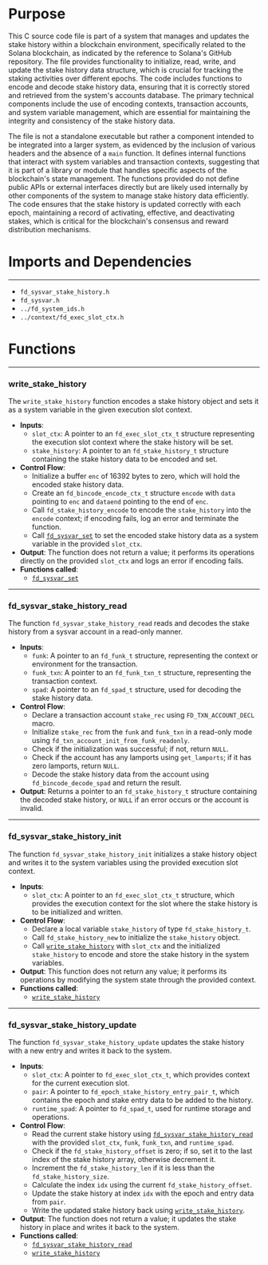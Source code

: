 # Purpose
This C source code file is part of a system that manages and updates the stake history within a blockchain environment, specifically related to the Solana blockchain, as indicated by the reference to Solana's GitHub repository. The file provides functionality to initialize, read, write, and update the stake history data structure, which is crucial for tracking the staking activities over different epochs. The code includes functions to encode and decode stake history data, ensuring that it is correctly stored and retrieved from the system's accounts database. The primary technical components include the use of encoding contexts, transaction accounts, and system variable management, which are essential for maintaining the integrity and consistency of the stake history data.

The file is not a standalone executable but rather a component intended to be integrated into a larger system, as evidenced by the inclusion of various headers and the absence of a `main` function. It defines internal functions that interact with system variables and transaction contexts, suggesting that it is part of a library or module that handles specific aspects of the blockchain's state management. The functions provided do not define public APIs or external interfaces directly but are likely used internally by other components of the system to manage stake history data efficiently. The code ensures that the stake history is updated correctly with each epoch, maintaining a record of activating, effective, and deactivating stakes, which is critical for the blockchain's consensus and reward distribution mechanisms.
# Imports and Dependencies

---
- `fd_sysvar_stake_history.h`
- `fd_sysvar.h`
- `../fd_system_ids.h`
- `../context/fd_exec_slot_ctx.h`


# Functions

---
### write\_stake\_history<!-- {{#callable:write_stake_history}} -->
The `write_stake_history` function encodes a stake history object and sets it as a system variable in the given execution slot context.
- **Inputs**:
    - `slot_ctx`: A pointer to an `fd_exec_slot_ctx_t` structure representing the execution slot context where the stake history will be set.
    - `stake_history`: A pointer to an `fd_stake_history_t` structure containing the stake history data to be encoded and set.
- **Control Flow**:
    - Initialize a buffer `enc` of 16392 bytes to zero, which will hold the encoded stake history data.
    - Create an `fd_bincode_encode_ctx_t` structure `encode` with `data` pointing to `enc` and `dataend` pointing to the end of `enc`.
    - Call `fd_stake_history_encode` to encode the `stake_history` into the `encode` context; if encoding fails, log an error and terminate the function.
    - Call [`fd_sysvar_set`](fd_sysvar.c.driver.md#fd_sysvar_set) to set the encoded stake history data as a system variable in the provided `slot_ctx`.
- **Output**: The function does not return a value; it performs its operations directly on the provided `slot_ctx` and logs an error if encoding fails.
- **Functions called**:
    - [`fd_sysvar_set`](fd_sysvar.c.driver.md#fd_sysvar_set)


---
### fd\_sysvar\_stake\_history\_read<!-- {{#callable:fd_sysvar_stake_history_read}} -->
The function `fd_sysvar_stake_history_read` reads and decodes the stake history from a sysvar account in a read-only manner.
- **Inputs**:
    - `funk`: A pointer to an `fd_funk_t` structure, representing the context or environment for the transaction.
    - `funk_txn`: A pointer to an `fd_funk_txn_t` structure, representing the transaction context.
    - `spad`: A pointer to an `fd_spad_t` structure, used for decoding the stake history data.
- **Control Flow**:
    - Declare a transaction account `stake_rec` using `FD_TXN_ACCOUNT_DECL` macro.
    - Initialize `stake_rec` from the `funk` and `funk_txn` in a read-only mode using `fd_txn_account_init_from_funk_readonly`.
    - Check if the initialization was successful; if not, return `NULL`.
    - Check if the account has any lamports using `get_lamports`; if it has zero lamports, return `NULL`.
    - Decode the stake history data from the account using `fd_bincode_decode_spad` and return the result.
- **Output**: Returns a pointer to an `fd_stake_history_t` structure containing the decoded stake history, or `NULL` if an error occurs or the account is invalid.


---
### fd\_sysvar\_stake\_history\_init<!-- {{#callable:fd_sysvar_stake_history_init}} -->
The function `fd_sysvar_stake_history_init` initializes a stake history object and writes it to the system variables using the provided execution slot context.
- **Inputs**:
    - `slot_ctx`: A pointer to an `fd_exec_slot_ctx_t` structure, which provides the execution context for the slot where the stake history is to be initialized and written.
- **Control Flow**:
    - Declare a local variable `stake_history` of type `fd_stake_history_t`.
    - Call `fd_stake_history_new` to initialize the `stake_history` object.
    - Call [`write_stake_history`](#write_stake_history) with `slot_ctx` and the initialized `stake_history` to encode and store the stake history in the system variables.
- **Output**: This function does not return any value; it performs its operations by modifying the system state through the provided context.
- **Functions called**:
    - [`write_stake_history`](#write_stake_history)


---
### fd\_sysvar\_stake\_history\_update<!-- {{#callable:fd_sysvar_stake_history_update}} -->
The function `fd_sysvar_stake_history_update` updates the stake history with a new entry and writes it back to the system.
- **Inputs**:
    - `slot_ctx`: A pointer to `fd_exec_slot_ctx_t`, which provides context for the current execution slot.
    - `pair`: A pointer to `fd_epoch_stake_history_entry_pair_t`, which contains the epoch and stake entry data to be added to the history.
    - `runtime_spad`: A pointer to `fd_spad_t`, used for runtime storage and operations.
- **Control Flow**:
    - Read the current stake history using [`fd_sysvar_stake_history_read`](#fd_sysvar_stake_history_read) with the provided `slot_ctx`, `funk`, `funk_txn`, and `runtime_spad`.
    - Check if the `fd_stake_history_offset` is zero; if so, set it to the last index of the stake history array, otherwise decrement it.
    - Increment the `fd_stake_history_len` if it is less than the `fd_stake_history_size`.
    - Calculate the index `idx` using the current `fd_stake_history_offset`.
    - Update the stake history at index `idx` with the epoch and entry data from `pair`.
    - Write the updated stake history back using [`write_stake_history`](#write_stake_history).
- **Output**: The function does not return a value; it updates the stake history in place and writes it back to the system.
- **Functions called**:
    - [`fd_sysvar_stake_history_read`](#fd_sysvar_stake_history_read)
    - [`write_stake_history`](#write_stake_history)



